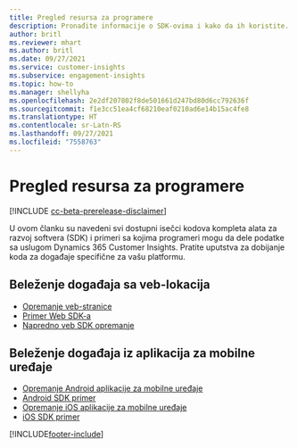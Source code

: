 ```yaml
---
title: Pregled resursa za programere
description: Pronađite informacije o SDK-ovima i kako da ih koristite.
author: britl
ms.reviewer: mhart
ms.author: britl
ms.date: 09/27/2021
ms.service: customer-insights
ms.subservice: engagement-insights
ms.topic: how-to
ms.manager: shellyha
ms.openlocfilehash: 2e2df207802f8de501661d247bd80d6cc792636f
ms.sourcegitcommit: f1e3cc51ea4cf68210eaf0210ad6e14b15ac4fe8
ms.translationtype: HT
ms.contentlocale: sr-Latn-RS
ms.lasthandoff: 09/27/2021
ms.locfileid: "7558763"
---
```

# <a name="developer-resources-overview"></a>Pregled resursa za programere

[!INCLUDE [cc-beta-prerelease-disclaimer](includes/cc-beta-prerelease-disclaimer.md)]

U ovom članku su navedeni svi dostupni isečci kodova kompleta alata za razvoj softvera (SDK) i primeri sa kojima programeri mogu da dele podatke sa uslugom Dynamics 365 Customer Insights. Pratite uputstva za dobijanje koda za događaje specifične za vašu platformu.

## <a name="capture-events-from-websites"></a>Beleženje događaja sa veb-lokacija

- [Opremanje veb-stranice](instrument-website.md)
- [Primer Web SDK-a](websdk-sample.md)
- [Napredno veb SDK opremanje](advanced-SDK-implementation.md)

## <a name="capture-events-from-mobile-apps"></a>Beleženje događaja iz aplikacija za mobilne uređaje

- [Opremanje Android aplikacije za mobilne uređaje](get-started-android.md)
- [Android SDK primer](androidsdk-sample.md)
- [Opremanje iOS aplikacije za mobilne uređaje](get-started-ios.md)
- [iOS SDK primer](iossdk-sample.md)

[!INCLUDE[footer-include](../includes/footer-banner.md)]
